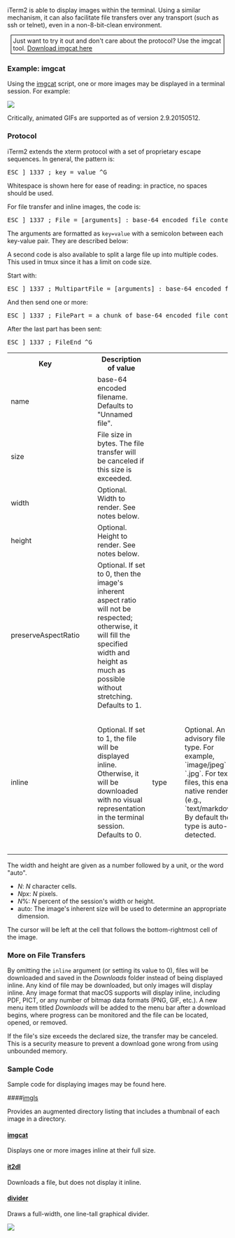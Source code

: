 iTerm2 is able to display images within the terminal. Using a similar mechanism, it can also facilitate file transfers over any transport (such as ssh or telnet), even in a non-8-bit-clean environment.

<div style="border: 1px solid black; margin: 8px; padding: 4px">
Just want to try it out and don't care about the protocol? Use the imgcat tool. <a href="/utilities/imgcat">Download imgcat here</a>
</div>


### Example: imgcat

Using the <a href="/utilities/imgcat">imgcat</a> script, one or more images may be displayed in a terminal session. For example:

<img src="images/inline_image_sparky_demo.png">

Critically, animated GIFs are supported as of version 2.9.20150512.

### Protocol

iTerm2 extends the xterm protocol with a set of proprietary escape sequences. In general, the pattern is:

<pre>ESC ] 1337 ; key = value ^G</pre>

Whitespace is shown here for ease of reading: in practice, no spaces should be used.

For file transfer and inline images, the code is:

<pre>ESC ] 1337 ; File = [arguments] : base-64 encoded file contents ^G</pre>

The arguments are formatted as <code>key=value</code> with a semicolon between each key-value pair. They are described below:

A second code is also available to split a large file up into multiple codes. This used in tmux since it has a limit on code size.

Start with:

<pre>ESC ] 1337 ; MultipartFile = [arguments] : base-64 encoded file contents ^G</pre>

And then send one or more:

<pre>ESC ] 1337 ; FilePart = a chunk of base-64 encoded file contents ^G</pre>

After the last part has been sent:

<pre>ESC ] 1337 ; FileEnd ^G</pre>

<table>
<tr>
  <th>Key</th><td></td><th>Description of value</th>
</tr><tr>
  <td>name</td><td>&nbsp;&nbsp;</td><td>base-64 encoded filename. Defaults to "Unnamed file".</td>
</tr><tr>
<td>size</td><td>&nbsp;&nbsp;</td><td>File size in bytes. The file transfer will be canceled if this size is exceeded.</td>
</tr><tr>
<td>width</td><td>&nbsp;&nbsp;</td><td>Optional. Width to render. See notes below.</td>
</tr><tr>
<td>height</td><td>&nbsp;&nbsp;</td><td>Optional. Height to render. See notes below.</td>
</tr><tr>
<td>preserveAspectRatio</td><td>&nbsp;&nbsp;</td><td>Optional. If set to 0, then the image's inherent aspect ratio will not be respected; otherwise, it will fill the specified width and height as much as possible without stretching. Defaults to 1.</td>
</tr><tr>
<td>inline</td><td>&nbsp;&nbsp;</td><td>Optional. If set to 1, the file will be displayed inline. Otherwise, it will be downloaded with no visual representation in the terminal session. Defaults to 0.</td>
<td>type</td><td>&nbsp;&nbsp;</td><td>Optional. An advisory file type. For example, `image/jpeg` or `.jpg`. For text files, this enables native rendering (e.g., `text/markdown`). By default the type is auto-detected.</td>
<td>mode</td><td>&nbsp;&nbsp;</td><td>Optional. For textual content. Set this to either `regular` or `wide`. `wide` content will have a horizontal scrollbar if needed.</td>
</tr>
</table>

The width and height are given as a number followed by a unit, or the word "auto".

  * *N*: *N* character cells.</li>
  * *N*px: *N* pixels.</li>
  * *N*%: *N* percent of the session's width or height.</li>
  * auto: The image's inherent size will be used to determine an appropriate dimension.</li>

The cursor will be left at the cell that follows the bottom-rightmost cell of the image.

### More on File Transfers

By omitting the <code>inline</code> argument (or setting its value to 0), files will be downloaded and saved in the *Downloads* folder instead of being displayed inline. Any kind of file may be downloaded, but only images will display inline. Any image format that macOS supports will display inline, including PDF, PICT, or any number of bitmap data formats (PNG, GIF, etc.). A new menu item titled *Downloads* will be added to the menu bar after a download begins, where progress can be monitored and the file can be located, opened, or removed.

If the file's size exceeds the declared size, the transfer may be canceled. This is a security measure to prevent a download gone wrong from using unbounded memory.

### Sample Code

Sample code for displaying images may be found here.

####<a href="/utilities/imgls">imgls</a>

Provides an augmented directory listing that includes a thumbnail of each image in a directory.

#### <a href="/utilities/imgcat">imgcat</a>

Displays one or more images inline at their full size.

#### <a href="/utilities/it2dl">it2dl</a>

Downloads a file, but does not display it inline.

#### <a href="https://raw.githubusercontent.com/gnachman/iTerm2/master/tests/divider">divider</a>

Draws a full-width, one line-tall graphical divider.

<img src="/images/inline_images_divider.png">

